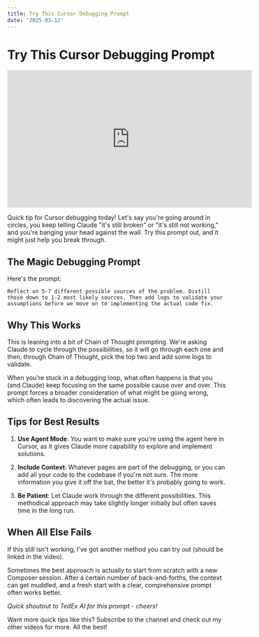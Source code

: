 ```yaml
---
title: Try This Cursor Debugging Prompt
date: '2025-03-12'
---
```


# Try This Cursor Debugging Prompt

<iframe width="560" height="315" src="https://www.youtube.com/embed/dTcCpjSFXU8" title="YouTube video player" frameborder="0" allow="accelerometer; autoplay; clipboard-write; encrypted-media; gyroscope; picture-in-picture; web-share" referrerpolicy="strict-origin-when-cross-origin" allowfullscreen></iframe>

Quick tip for Cursor debugging today! Let's say you're going around in circles, you keep telling Claude "it's still broken" or "it's still not working," and you're banging your head against the wall. Try this prompt out, and it might just help you break through.

## The Magic Debugging Prompt

Here's the prompt:

```
Reflect on 5-7 different possible sources of the problem. Distill those down to 1-2 most likely sources. Then add logs to validate your assumptions before we move on to implementing the actual code fix.
```

## Why This Works

This is leaning into a bit of Chain of Thought prompting. We're asking Claude to cycle through the possibilities, so it will go through each one and then, through Chain of Thought, pick the top two and add some logs to validate.

When you're stuck in a debugging loop, what often happens is that you (and Claude) keep focusing on the same possible cause over and over. This prompt forces a broader consideration of what might be going wrong, which often leads to discovering the actual issue.

## Tips for Best Results

1. **Use Agent Mode**: You want to make sure you're using the agent here in Cursor, as it gives Claude more capability to explore and implement solutions.

2. **Include Context**: Whatever pages are part of the debugging, or you can add all your code to the codebase if you're not sure. The more information you give it off the bat, the better it's probably going to work.

3. **Be Patient**: Let Claude work through the different possibilities. This methodical approach may take slightly longer initially but often saves time in the long run.

## When All Else Fails

If this still isn't working, I've got another method you can try out (should be linked in the video). 

Sometimes the best approach is actually to start from scratch with a new Composer session. After a certain number of back-and-forths, the context can get muddled, and a fresh start with a clear, comprehensive prompt often works better.

*Quick shoutout to TedEx AI for this prompt - cheers!*

Want more quick tips like this? Subscribe to the channel and check out my other videos for more. All the best!